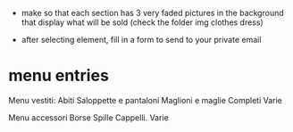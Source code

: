 - make so that each section has 3 very faded pictures in the background that display what will be sold (check the folder img clothes dress)

- after selecting element, fill in a form to send to your private email

# menu entries

Menu vestiti:
Abiti
Saloppette e pantaloni
Maglioni e maglie
Completi
Varie

Menu accessori
Borse
Spille
Cappelli.
Varie
